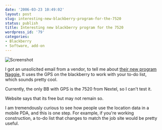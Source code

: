 ```yaml
---
date: '2006-03-23 10:49:02'
layout: post
slug: interesting-new-blackberry-program-for-the-7520
status: publish
title: Interesting new blackberry program for the 7520
wordpress_id: '79'
categories:
- Blackberry
- Software, add-on
---
```


![Screenshot](http://www.naggie.com/new-reminder.jpg)

I got an unsolicited email from a vendor, to tell me about [their new program Naggie.](http://www.naggie.com/main.html) It uses the GPS on the blackberry to work with your to-do list, which sounds pretty cool.

Currently, the only BB with GPS is the 7520 from Nextel, so I can't test it.

Website says that its free but may not remain so.

I am tremendously curious to see how people use the location data in a mobile PDA, and this is one step. For example, if you're working construction, a to-do list that changes to match the job site would be pretty useful.
